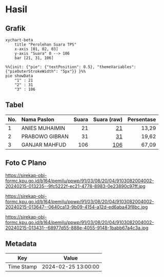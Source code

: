 # Hasil

## Grafik

```mermaid
xychart-beta
    title "Perolehan Suara TPS"
    x-axis [01, 02, 03]
    y-axis "Suara" 0 --> 106
    bar [21, 31, 106]
```

```mermaid
%%{init: {"pie": {"textPosition": 0.5}, "themeVariables": {"pieOuterStrokeWidth": "5px"}} }%%
pie showData
    "1" : 21
    "2" : 31
    "3" : 106
```

## Tabel

| No. | Nama Paslon    | Suara | Suara (raw) | Persentase |
|:--- |:-------------- | -----:| -----------:| ----------:|
| 1   | ANIES MUHAIMIN | 21    | [21][p-1]   | 13,29      |
| 2   | PRABOWO GIBRAN | 31    | [31][p-2]   | 19,62      |
| 3   | GANJAR MAHFUD  | 106   | [106][p-3]  | 67,09      |


[p-1]: https://github.com/gigit-pemilu/pemilu-2024-91-papua/blob/main/pilpres/hitung-suara/sub/91-papua/sub/03-jayapura/sub/08-nimbokrang/sub/2004-berab/sub/002-tps/sub/paslon-1.txt
[p-2]: https://github.com/gigit-pemilu/pemilu-2024-91-papua/blob/main/pilpres/hitung-suara/sub/91-papua/sub/03-jayapura/sub/08-nimbokrang/sub/2004-berab/sub/002-tps/sub/paslon-2.txt
[p-3]: https://github.com/gigit-pemilu/pemilu-2024-91-papua/blob/main/pilpres/hitung-suara/sub/91-papua/sub/03-jayapura/sub/08-nimbokrang/sub/2004-berab/sub/002-tps/sub/paslon-3.txt

## Foto C Plano

https://sirekap-obj-formc.kpu.go.id/b164/pemilu/ppwp/91/03/08/20/04/9103082004002-20240215-013235--9fc5222f-ec21-4778-8983-0e23890c97ff.jpg

https://sirekap-obj-formc.kpu.go.id/b164/pemilu/ppwp/91/03/08/20/04/9103082004002-20240215-013647--0640ca13-9b09-4154-a12d-ed6aba43f8bc.jpg

https://sirekap-obj-formc.kpu.go.id/b164/pemilu/ppwp/91/03/08/20/04/9103082004002-20240215-013431--68977d55-888e-4055-9148-1babb67a4c3a.jpg


## Metadata

| Key        | Value               |
| ---------- | ------------------- |
| Time Stamp | 2024-02-25 13:00:00 |



